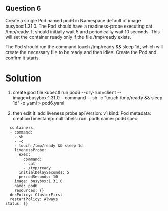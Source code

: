 ## Question 6
Create a single Pod named pod6 in Namespace default of image busybox:1.31.0. The Pod should have a readiness-probe executing cat /tmp/ready. It should initially wait 5 and periodically wait 10 seconds. This will set the container ready only if the file /tmp/ready exists.

The Pod should run the command touch /tmp/ready && sleep 1d, which will create the necessary file to be ready and then idles. Create the Pod and confirm it starts.

# Solution

1. create pod file
    kubectl run pod6 --dry-run=client --image=busybox:1.31.0 --command -- sh -c "touch /tmp/ready && sleep 1d" -o yaml > pod6.yaml

2. then edit it: add liveness probe
    apiVersion: v1
kind: Pod
metadata:
  creationTimestamp: null
  labels:
    run: pod6
  name: pod6
spec:
```
  containers:
  - command:
    - sh
    - -c
    - touch /tmp/ready && sleep 1d
    livenessProbe:
      exec:
        command:
        - cat
        - /tmp/ready
      initialDelaySeconds: 5
      periodSeconds: 10
    image: busybox:1.31.0
    name: pod6
    resources: {}
  dnsPolicy: ClusterFirst
  restartPolicy: Always
status: {}
```